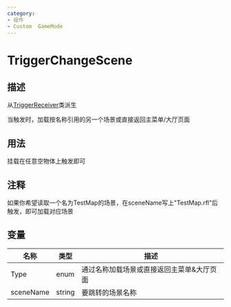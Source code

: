 ```yaml
---
category: 
- 组件
- Custom  GameMode
---
```

# TriggerChangeScene
## 描述
从[TriggerReceiver](./TriggerReceiver.md)类派生

当触发时，加载按名称引用的另一个场景或直接返回主菜单/大厅页面
## 用法

挂载在任意空物体上触发即可

## 注释

如果你希望读取一个名为TestMap的场景，在sceneName写上"TestMap.rfl"后触发，即可加载对应场景

## 变量
| 名称 | 类型 | 描述 |
| ----------- | ----------- | ----------- |
| Type | enum | 通过名称加载场景或直接返回主菜单&大厅页面 |  
| sceneName | string | 要跳转的场景名称 |  
